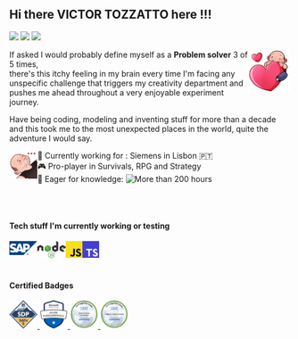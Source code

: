 ## Hi there VICTOR TOZZATTO here !!!
![](https://img.shields.io/badge/Software_Engineer-Senior-blue)
![](https://img.shields.io/badge/DevOps-Praticioner-yellowgreen)
![](https://img.shields.io/badge/Coffee%20Brew-AWESOME-brightgreen)

<img width="15%" alt="Me biting a very big heart" align="right" src="img/avatar/love.png">

If asked I would probably define myself as a **Problem solver** 3 of 5 times,   
there's this itchy feeling in my brain every time I'm facing any unspecific 
challenge that triggers my creativity department and pushes me ahead throughout 
a very enjoyable experiment journey.

Have being coding, modeling and inventing stuff for more than a decade
and this took me to the most unexpected places in the world,
quite the adventure I would say.

<img width="10%" alt="Me biting a very big heart" align="left" src="img/avatar/....png">

:office: Currently working for : Siemens in Lisbon :portugal:  
:video_game: Pro-player in Survivals, RPG and Strategy  
:book: Eager for knowledge: ![More than 200 hours](https://img.shields.io/badge/Training_Hours_[2022]-+200hrs-lightgrey)

<br />
<br />

#### Tech stuff I'm currently working or testing

<div>
<img width="10%" alt="SAP Logo" align="left" src="img/tech/SAP-Logo.svg">
<img width="10%" alt="Node.js Logo" align="left" src="img/tech/Node.js_logo.svg">
<img width="6%" alt="Javascript Logo" align="left" src="img/tech/JavaScript_logo.svg">
<img width="6%" alt="Node.js Logo" align="left" src="img/tech/TypeScript_ESLint_logo.svg">
</div>
<br />
<br />
<br />

#### Certified Badges

<a href="https://www.credly.com/badges/01b8ce77-0fb3-4c86-b37d-2779aedd0ddb/public_url">
    <img width="10%" alt="SAFe Devops practitioner" src="img/badges/certified-safe-5-devops-practitioner.png" >
</a>
<a href="https://www.credly.com/badges/9bded54e-f9df-481c-978d-97ddf383b711/public_url">
    <img width="10%" alt="Microsoft Certified: Azure Fundamentals" src="img/badges/microsoft-certified-azure-fundamentals.png" >
</a>
<a href="https://www.credly.com/badges/e4199a04-7fde-4624-9a50-e261be58c16f/public_url">
    <img width="10%" alt="Data Science Orientation" src="img/badges/data-science-orientation.png" >
</a>
<a href="https://www.credly.com/badges/a7f01b73-fc5b-42ac-b45e-0d224b9ddb0a/public_url">
    <img width="10%" alt="Tools for Data Science" src="img/badges/tools-for-data-science.png" >
</a>